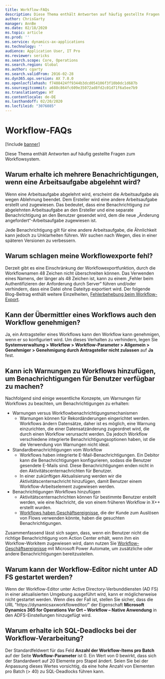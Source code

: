```yaml
---
title: Workflow-FAQs
description: Diese Thema enthält Antworten auf häufig gestellte Fragen zum Workflowsystem.
author: ChrisGarty
manager: AnnBe
ms.date: 02/18/2020
ms.topic: article
ms.prod: ''
ms.service: dynamics-ax-applications
ms.technology: ''
audience: Application User, IT Pro
ms.reviewer: sericks
ms.search.scope: Core, Operations
ms.search.region: Global
ms.author: cgarty
ms.search.validFrom: 2016-02-28
ms.dyn365.ops.version: AX 7.0.0
ms.openlocfilehash: f7408424ff9344b3dcd054106f3f10b0dc1d687b
ms.sourcegitcommit: a688c864fc609e35072ad8fd2c01d71f6a5ee7b9
ms.translationtype: HT
ms.contentlocale: de-DE
ms.lasthandoff: 02/20/2020
ms.locfileid: "3076085"
---
```

# <a name="workflow-faq"></a>Workflow-FAQs

[!include [banner](../includes/banner.md)]

Diese Thema enthält Antworten auf häufig gestellte Fragen zum Workflowsystem.

## <a name="why-are-multiple-notifications-received-when-a-work-item-is-rejected"></a>Warum erhalte ich mehrere Benachrichtigungen, wenn eine Arbeitsaufgabe abgelehnt wird?
Wenn eine Arbeitsaufgabe abgelehnt wird, erscheint die Arbeitsaufgabe als wegen Ablehnung beendet. Dem Ersteller wird eine andere Arbeitsaufgabe erstellt und zugewiesen. Das bedeutet, dass eine Benachrichtigung zur abgelehnten Arbeitsaufgabe an den Ersteller und eine separate Benachrichtigung an den Benutzer gesendet wird, dem die neue „Änderung angefordert“-Arbeitsaufgabe zugewiesen ist. 

Jede Benachrichtigung gilt für eine andere Arbeitsaufgabe, die Ähnlichkeit kann jedoch zu Unklarheiten führen. Wir suchen nach Wegen, dies in einer späteren Versionen zu verbessern.

## <a name="why-are-my-workflow-exports-failing"></a>Warum schlagen meine Workflowexporte fehl?
Derzeit gibt es eine Einschränkung der Workflowexportfunktion, durch die Workflownamen 48 Zeichen nicht überschreiten können. Das Verwenden eines Namens, der länger als 48 Zeichen ist, kann zu einem „Fehler beim Authentifizieren der Anforderung durch Server“ führen und/oder verhindern, dass eine Datei ohne Dateityp exportiert wird. Der folgende Blog-Beitrag enthält weitere Einzelheiten, [Fehlerbehebung beim Workflow-Export](https://community.dynamics.com/ax/b/elandaxdynamicsaxupgradesanddevelopment/archive/2019/04/10/workflow-export-troubleshooting).

## <a name="can-the-submitter-of-a-workflow-also-approve-the-workflow"></a>Kann der Übermittler eines Workflows auch den Workflow genehmigen?
Ja, ein Antragsteller eines Workflows kann den Workflow kann genehmigen, wenn er so konfiguriert wird. Um dieses Verhalten zu verhindern, legen Sie **Systemverwaltung > Workflow > Workflow-Parameter > Allgemein > Genehmiger > Genehmigung durch Antragsteller nicht zulassen** auf **Ja** fest.

## <a name="can-i-add-alerts-to-workflows-to-provide-notifications-to-users"></a>Kann ich Warnungen zu Workflows hinzufügen, um Benachrichtigungen für Benutzer verfügbar zu machen?
Nachfolgend sind einige wesentliche Konzepte, um Warnungen für Workflows zu beachten, um Benachrichtigungen zu erhalten:
- Warnungen versus Workflowbenachrichtigungsmechanismen
    - Warnungen können für Rekordänderungen eingerichtet werden. Workflows ändern Datensätze, daher ist es möglich, eine Warnung einzurichten, die einer Datensatzänderung zugeordnet wird, die durch einen Workflow verursacht werden. Da jedoch Workflow verschiedene integrierte Benachrichtigungsoptionen haben, ist die die Verwendung von Warnungen nicht ideal.
- Standardbenachrichtigungen vom Workflow 
    - Workflows haben integrierte E-Mail-Benachrichtigungen. Ein Debitor kann die Benachrichtigungen konfigurieren, sodass die Benutzer gesendete E-Mails sind. Diese Benachrichtigungen enden nicht in den Aktivitätscenternachrichten für Benutzer.
    - In einer zukünftigen Aktualisierung werden wir die Aktivitätscenternachricht hinzufügen, damit Benutzer einem Workflow-Arbeitselement zugewiesen werden. 
- Benachrichtigungen Workflows hinzufügen
    - Aktivitätscenternachrichten können für bestimmte Benutzer erstellt werden, wie eine Nachricht, die von einem früheren Workflow in X++ erstellt wurden.
    - [Workflows haben Geschäftsereignisse](https://docs.microsoft.com/dynamics365/unified-operations/dev-itpro/business-events/business-events-workflow), die der Kunde zum Auslösen von Flows verwenden könnte, haben die gesuchten Benachrichtigungen.   

Zusammenfassend lässt sich sagen, dass, wenn ein Benutzer nicht die richtige Benachrichtigung vom Action Center erhält, wenn ihm ein Workflow-Workitem zugewiesen wird, dann nutzen Sie [Workflow-Geschäftsereignisse](https://docs.microsoft.com/dynamics365/unified-operations/dev-itpro/business-events/business-events-workflow) mit Microsoft Power Automate, um zusätzliche oder andere Benachrichtigungen bereitzustellen.

## <a name="why-is-workflow-editor-not-able-to-start-under-ad-fs"></a>Warum kann der Workflow-Editor nicht unter AD FS gestartet werden?
Wenn der Workflow-Editor unter Active Directory-Verbunddiensten (AD FS) in einer aktualisierten Umgebung ausgeführt wird, kann er möglicherweise nicht gestartet werden. Wenn dies der Fall ist, stellen Sie sicher, dass die URL "https://dynamicsaxworkfloweditor/" der Eigenschaft **Microsoft Dynamics 365 for Operations Vor Ort – Workflow – Native Anwendung** in den ADFS-Einstellungen hinzugefügt wird.

## <a name="why-am-i-getting-sql-deadlocks-on-workflow-processing"></a>Warum erhalte ich SQL-Deadlocks bei der Workflow-Verarbeitung? 
Der Standardfeldwert für das Feld **Anzahl der Workflow-Items pro Batch** auf der Seite **Workflow-Parameter** ist 0. Ein Wert von 0 bewirkt, dass sich der Standardwert auf 20 Elemente pro Stapel ändert. Seien Sie bei der Anpassung dieses Wertes vorsichtig, da eine hohe Anzahl von Elementen pro Batch (> 40) zu SQL-Deadlocks führen kann.

